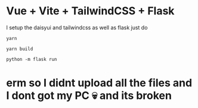 # Vue + Vite + TailwindCSS + Flask

I setup the daisyui and tailwindcss as well as flask just do
```
yarn

```
```
yarn build

```
```
python -m flask run

```

# erm so I didnt upload all the files and I dont got my PC 💀 and its broken

